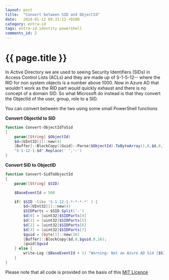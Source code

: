```yaml
---
layout: post
title:  "Convert between SID and ObjectId"
date:   2024-01-12 09:31:12 +0100
category: entra-id
tags: entra-id identity powershell
comments_id: 2
---
```

<h1>{{ page.title }}</h1>

In Active Directory we are used to seeing Security Identifiers (SIDs) in Access Control Lists (ACLs) and they are made up of S-1-5-12-<domain SID>-<RID> where the RID for non system objects is a number above 1000.  Now in Azure AD that wouldn't work as the RID part would quickly exhaust and there is no concept of a domain SID.   So what Microsoft do instead is that they convert the ObjectId of the user, group, role to a SID.  

You can convert between the two using some small PowerShell functions
<!--more-->
**Convert ObjectId to SID**
```powershell
function Convert-ObjectIdToSid
{
    param([String] $ObjectId)
    $d=[UInt32[]]::new(4)
    [Buffer]::BlockCopy([Guid]::Parse($ObjectId).ToByteArray(),0,$d,0,16)
    "S-1-12-1-$d".Replace(' ','-')
}
```

**Convert SID to ObjectID**
```powershell
function Convert-SidToObjectId
{
    param([String] $SID)

    $BaseEventId = 500

    if( $SID -like 'S-1-12-1-*-*-*-*' ) {
        $d=[UInt32[]]::new(4)
        $SIDParts = $SID.Split('-')
        $d[0] = [uint32]$SIDParts[4]
        $d[1] = [uint32]$SIDParts[5]
        $d[2] = [uint32]$SIDParts[6]
        $d[3] = [uint32]$SIDParts[7]
        $guid = [byte[]]::new(16)
        [Buffer]::BlockCopy($d,0,$guid,0,16);
        [guid]$guid
    } else {
        write-Log ($BaseEventId + 1) "Warning: Not an Azure AD Sid [$SID]" "Warning"
    }
}
```


Please note that all code is provided on the basis of this [MIT Licence](/licence)
